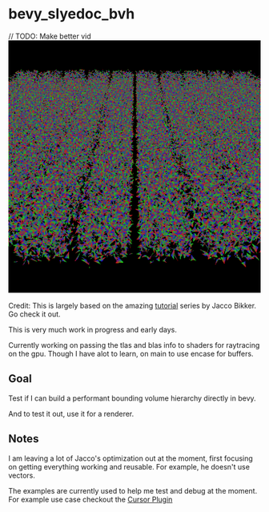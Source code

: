 # bevy_slyedoc_bvh

// TODO: Make better vid
![image](docs/random_100k_tri_512x512.png)

Credit: This is largely based on the amazing [tutorial](https://jacco.ompf2.com/2022/04/13/how-to-build-a-bvh-part-1-basics/) series by Jacco Bikker.  Go check it out.

This is very much work in progress and early days.

Currently working on passing the tlas and blas info to shaders for raytracing on the gpu.  Though I have alot to learn, on main to use encase for buffers.
## Goal

Test if I can build a performant bounding volume hierarchy directly in bevy.

And to test it out, use it for a renderer.

## Notes

I am leaving a lot of Jacco's optimization out at the moment, first focusing on getting everything working and reusable.  For example, he doesn't use vectors.  

The examples are currently used to help me test and debug at the moment. For example use case checkout the [Cursor Plugin](./examples/helpers/cursor.rs)
